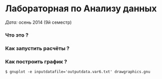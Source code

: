 Лабораторная по Анализу данных
=======================

*Дата:* осень 2014 (9й семестр)

### Что это ?

### Как запустить расчёты ?

### Как построить график ?

`$ gnuplot -e inputdatafile='outputdata.var6.txt' drawgraphics.gnu`
